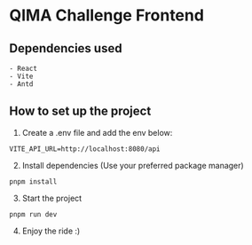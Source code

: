 # QIMA Challenge Frontend

## Dependencies used
```
- React
- Vite
- Antd
```

## How to set up the project

1. Create a .env file and add the env below:
```
VITE_API_URL=http://localhost:8080/api
```

2. Install dependencies (Use your preferred package manager)
```
pnpm install
```

3. Start the project
```
pnpm run dev
```

4. Enjoy the ride :)